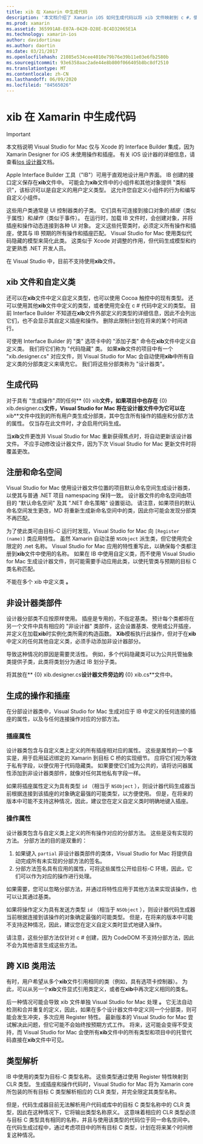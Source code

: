 ```yaml
---
title: xib 在 Xamarin 中生成代码
description: '本文档介绍了 Xamarin iOS 如何生成代码以将 xib 文件映射到 c #，使视觉对象以编程方式进行访问。'
ms.prod: xamarin
ms.assetid: 365991A8-E07A-0420-D28E-BC4D32065E1A
ms.technology: xamarin-ios
author: davidortinau
ms.author: daortin
ms.date: 03/21/2017
ms.openlocfilehash: 21085e534cee4010e79b76e39b11e03e6fb2580b
ms.sourcegitcommit: 93e6358aac2ade44e8b800f066405b8bc8df2510
ms.translationtype: MT
ms.contentlocale: zh-CN
ms.lasthandoff: 06/09/2020
ms.locfileid: "84565026"
---
```

# <a name="xib-code-generation-in-xamarinios"></a>xib 在 Xamarin 中生成代码

> [!IMPORTANT]
> 本文档说明 Visual Studio for Mac 仅与 Xcode 的 Interface Builder 集成，因为 Xamarin Designer for iOS 未使用操作和插座。 有关 iOS 设计器的详细信息，请查看[Ios 设计器](~/ios/user-interface/designer/index.md)文档。

Apple Interface Builder 工具（"IB"）可用于直观地设计用户界面。 IB 创建的接口定义保存在**xib**文件中。 可能会为**xib**文件中的小组件和其他对象提供 "类标识"，该标识可以是自定义的用户定义类型。 这允许您自定义小组件的行为和编写自定义小组件。

这些用户类通常是 UI 控制器类的子类。 它们具有可连接到接口对象的*插座*（类似于属性）和*操作*（类似于事件）。 在运行时，加载 IB 文件时，会创建对象，并将插座和操作动态连接到各种 UI 对象。 定义这些托管类时，必须定义所有操作和插座，使其与 IB 预期的所有操作和插座匹配。 Visual Studio for Mac 使用类似代码隐藏的模型来简化此类。 这类似于 Xcode 对调整的作用，但代码生成模型和约定更熟悉 .NET 开发人员。

在 Visual Studio 中，目前不支持使用**xib**文件。

## <a name="xib-files-and-custom-classes"></a>xib 文件和自定义类

还可以在**xib**文件中定义自定义类型，也可以使用 Cocoa 触控中的现有类型。 还可以使用其他**xib**文件中定义的类型，或者使用完全在 c # 代码中定义的类型。 目前 Interface Builder 不知道在**xib**文件外部定义的类型的详细信息，因此不会列出它们，也不会显示其自定义插座和操作。 删除此限制计划在将来的某个时间进行。

可使用 Interface Builder 的 "类" 选项卡中的 "添加子类" 命令在**xib**文件中定义自定义类。 我们将它们称为 "代码隐藏" 类。 如果**xib**文件的项目中有一个 "xib.designer.cs" 对应文件，则 Visual Studio for Mac 会自动使用**xib**中所有自定义类的分部类定义来填充它。 我们将这些分部类称为 "设计器类"。

## <a name="generating-code"></a>生成代码

对于具有 "生成操作"*页*的任何** {0} xib**文件，如果项目中也存在** {0} xib.designer.cs**文件，Visual Studio for Mac 将在设计器文件中为它可以在**xib**文件中找到的所有用户类生成分部类，其中包含所有操作的插座和分部方法的属性。 仅当存在此文件时，才会启用代码生成。

当**xib**文件更改并 Visual Studio for Mac 重新获得焦点时，将自动更新该设计器文件。 不应手动修改设计器文件，因为下次 Visual Studio for Mac 更新文件时将覆盖更改。

## <a name="registration-and-namespaces"></a>注册和命名空间

Visual Studio for Mac 使用设计器文件位置的项目默认命名空间生成设计器类，以使其与普通 .NET 项目 namespacing 保持一致。 设计器文件的命名空间由项目的 "默认命名空间" 及其 ".NET 命名策略" 设置驱动。 请注意，如果项目的默认命名空间发生更改，MD 将重新生成新命名空间中的类，因此你可能会发现分部类不再匹配。

为了使此类可由目标-C 运行时发现，Visual Studio for Mac 向 `[Register (name)]` 类应用特性。 虽然 Xamarin 自动注册 `NSObject` 派生类，但它使用完全限定的 .net 名称。 Visual Studio for Mac 应用的特性重写此，以确保每个类都注册到**xib**文件中使用的名称。 如果在 IB 中使用自定义类，而不使用 Visual Studio for Mac 生成设计器文件，则可能需要手动应用此类，以使托管类与预期的目标 C 类名称匹配。

不能在多个 xib 中定义类 **。**

## <a name="non-designer-class-parts"></a>非设计器类部件

设计器分部类不应按原样使用。 插座是专用的，不指定基类。 预计每个类都将在另一个文件中具有相应的 "非设计器" 类部件，这会设置基类、使用或公开插座，并定义在加载**xib**时实例化类所需的构造函数。 **Xib**模板执行此操作，但对于在**xib**中定义的任何其他自定义类，必须手动添加非设计器部分。

导致这种情况的原因是需要灵活性。 例如，多个代码隐藏类可以为公共托管抽象类提供子类，此类将类划分为通过 IB 划分子类。

将其放在** {0} xib.designer.cs**设计器文件旁边的** {0} xib.cs**文件中。

<a name="generated"></a>

## <a name="generated-actions-and-outlets"></a>生成的操作和插座

在分部设计器类中，Visual Studio for Mac 生成对应于 IB 中定义的任何连接的插座的属性，以及与任何连接操作对应的分部方法。

### <a name="outlet-properties"></a>插座属性

设计器类包含与自定义类上定义的所有插座相对应的属性。 这些是属性的一个事实是，用于启用延迟绑定的 Xamarin 到目标 C 桥的实现细节。 应将它们视为等效于私有字段，以便仅用于代码隐藏类。 如果要使它们成为公共的，请将访问器属性添加到非设计器类部件，就像对任何其他私有字段一样。

如果将插座属性定义为具有类型 `id` （相当于 `NSObject` ），则设计器代码生成器当前根据连接到该插座的对象确定最强的可能类型，以方便使用。
但是，在将来的版本中可能不支持这种情况，因此，建议您在定义自定义类时明确地键入插座。

### <a name="action-properties"></a>操作属性

设计器类包含与自定义类上定义的所有操作对应的分部方法。 这些是没有实现的方法。 分部方法的目的是双重的：

1. 如果键入 `partial` 非设计器类部件的类体，Visual Studio for Mac 将提供自动完成所有未实现的分部方法的签名。
2. 分部方法签名具有应用的属性，可将这些属性公开给目标-C 环境，因此，它们可以作为对应的操作进行处理。

如果需要，您可以忽略分部方法，并通过将特性应用于其他方法来实现该操作，也可以让其通过基类。

如果将操作定义为具有发送方类型 `id` （相当于 `NSObject` ），则设计器代码生成器当前根据连接到该操作的对象确定最强的可能类型。 但是，在将来的版本中可能不支持这种情况，因此，建议您在定义自定义类时显式地键入操作。

请注意，这些分部方法仅针对 c # 创建，因为 CodeDOM 不支持分部方法，因此不会为其他语言生成这些方法。

## <a name="cross-xib-class-usage"></a>跨 XIB 类用法

有时，用户希望从多个**xib**文件引用相同的类（例如，具有选项卡控制器）。 为此，可以从另一个**xib**文件显式引用类定义，或者在**xib**中再次定义相同的类名。

后一种情况可能会导致 xib 文件单独 Visual Studio for Mac 处理 **。** 它无法自动检测和合并重复的定义，因此，如果在多个设计器文件中定义同一个分部类，则可能会发生冲突，多次应用 Register 特性。 最新版本的 Visual Studio for Mac 尝试解决此问题，但它可能不会始终按预期方式工作。 将来，这可能会变得不受支持，而 Visual Studio for Mac 会使所有**xib**文件中的所有类型和项目中的托管代码直接在**xib**文件中可见。

## <a name="type-resolution"></a>类型解析

IB 中使用的类型为目标-C 类型名称。 这些类型通过使用 Register 特性映射到 CLR 类型。 生成插座和操作代码时，Visual Studio for Mac 将为 Xamarin core 所包装的所有目标 C 类型解析相应的 CLR 类型，并完全限定其类型名称。

但是，代码生成器目前无法解析用户代码或库中的目标 C 类型名称中的 CLR 类型，因此在这种情况下，它将输出类型名称原义。 这意味着相应的 CLR 类型必须与目标 C 类型具有相同的名称，并且与使用该类型的代码位于同一命名空间中。 在代码生成过程中，通过考虑项目中的所有目标 C 类型，计划在将来某个时间修复这种情况。
